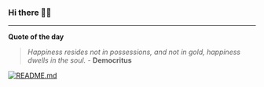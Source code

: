 ### Hi there 👋🏻


---

**Quote of the day**

> *Happiness resides not in possessions, and not in gold, happiness dwells in the soul.* - **Democritus** 

[![README.md](https://github.com/marcolovazzano/marcolovazzano/actions/workflows/readme.yml/badge.svg?branch=main)](https://github.com/marcolovazzano/marcolovazzano/actions/workflows/readme.yml)
